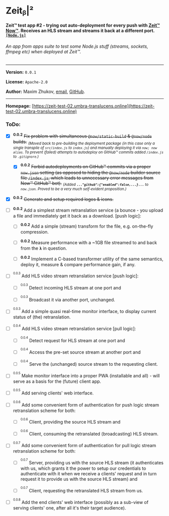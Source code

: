# Zeitᵦ|²
#### Zeit™ test app #2 - trying out auto-deployment for every push with [Zeit™](https://zeit.co) [Now™](https://zeit.co/now). Receives an HLS stream and streams it back at a different port. [`[Node.js]`](https://nodejs.org)
###### *An app from apps suite to test some Node.js stuff (streams, sockets, ffmpeg etc) when deployed at Zeit™.*

<hr>

**Version:** ```0.0.1```

**License:** ```Apache-2.0```

**Author:** Maxim Zhukov, [email](mailto:mzhukov31415dev@gmail.com), [GitHub](https://github.com/mzhukov1973).

<hr>

**Homepage:** [https://zeit-test-02.umbra-translucens.online](https://zeit-test-02.umbra-translucens.online)

### ToDo:

- [x] <sup>**0.0.2**</sup> <del>Fix problem with simultaneous `@now/static-build` & `@now/node` builds.</del> <sub>*(Moved back to pre-building the deployment package (in this case only a single transpile of `src/index.js` to `index.js`) and manually deploying it via `now; now alias`. To prevent (failed) attempts to autodeploy on GitHub™ commits added `/index.js` to `.gitignore`.)*</sub>

  - [x] <sup>**0.0.2**</sup> <del>Forbid autodeployments on GitHub™ commits via a proper `now.json` setting (as opposed to hiding the `@now/node` builder source file `/index.js`, which leads to unnecessary error messages from Now™ GitHub™ bot).</del> <sub>*(Added **`..."github":{"enabled":false,...}...`** to `now.json`. Proved to be a very much self-evident proposition.)*</sub>
  
- [x] <sup>**0.0.2**</sup> <del>Generate and setup required logos & icons.</del>

- [ ] <sup>**0.0.2**</sup> Add a simplest stream retranslation service (a bounce - you upload a file and immediately get it back as a download. [push logic]:

  - [ ] <sup>**0.0.2**</sup> Add a simple (stream) transform for the file, e.g. on-the-fly compression.
  
  - [ ] <sup>**0.0.2**</sup> Measure performance with a ~1GB file streamed to and back from the **`λ`** in question.

  - [ ] <sup>**0.0.2**</sup> Implement a C-based transformer utility of the same semantics, deploy it, measure & compare performance gain, if any.

- [ ] <sup><sup>0.0.3</sup></sup> Add HLS video stream retranslation service [push logic]:

  - [ ] <sup><sup>0.0.3</sup></sup> Detect incoming HLS stream at one port and
  
  - [ ] <sup><sup>0.0.3</sup></sup> Broadcast it via another port, unchanged.

- [ ] <sup><sup>0.0.3</sup></sup> Add a simple quasi real-time monitor interface, to display current status of (the) retranslation.

- [ ] <sup><sup>0.0.4</sup></sup> Add HLS video stream retranslation service [pull logic]:

  - [ ] <sup><sup>0.0.4</sup></sup> Detect request for HLS stream at one port and
  
  - [ ] <sup><sup>0.0.4</sup></sup> Access the pre-set source stream at another port and
  
  - [ ] <sup><sup>0.0.4</sup></sup> Serve the (unchanged) source stream to the requesting client.

- [ ] <sup><sup>0.0.5</sup></sup> Make monitor interface into a proper PWA (installable and all) - will serve as a basis for the (future) client app.

- [ ] <sup><sup>0.0.5</sup></sup> Add serving clients' web interface.

- [ ] <sup><sup>0.0.6</sup></sup> Add some convenient form of authentication for push logic stream retranslation scheme for both:

  - [ ] <sup><sup>0.0.6</sup></sup> Client, providing the source HLS stream and
  
  - [ ] <sup><sup>0.0.6</sup></sup> Client, consuming the retranslated (broadcasting) HLS stream.

- [ ] <sup><sup>0.0.7</sup></sup> Add some convenient form of authentication for pull logic stream retranslation scheme for both:

  - [ ] <sup><sup>0.0.7</sup></sup> Server, providing us with the source HLS stream (it authenticates with us, which grants it the power to setup our credentials to authenticate with it when we receive a clients' request and in turn request it to provide us with the source HLS stream) and

  - [ ] <sup><sup>0.0.7</sup></sup> Client, requesting the retranslated HLS stream from us.
  
- [ ] <sup><sup>0.0.8</sup></sup> Add the end clients' web interface (possibly as a sub-view of serving clients' one, after all it's their target audience).
